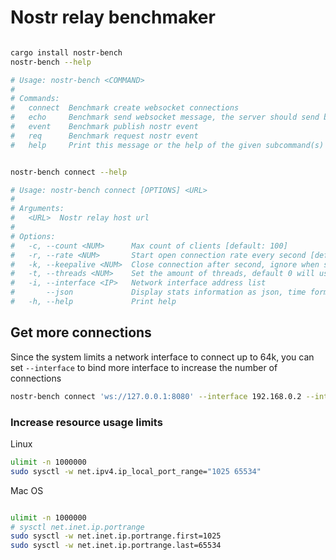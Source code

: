 Nostr relay benchmaker
======================

```sh

cargo install nostr-bench
nostr-bench --help

# Usage: nostr-bench <COMMAND>
# 
# Commands:
#   connect  Benchmark create websocket connections
#   echo     Benchmark send websocket message, the server should send back the message
#   event    Benchmark publish nostr event
#   req      Benchmark request nostr event
#   help     Print this message or the help of the given subcommand(s)

```

```sh

nostr-bench connect --help

# Usage: nostr-bench connect [OPTIONS] <URL>
# 
# Arguments:
#   <URL>  Nostr relay host url
# 
# Options:
#   -c, --count <NUM>      Max count of clients [default: 100]
#   -r, --rate <NUM>       Start open connection rate every second [default: 50]
#   -k, --keepalive <NUM>  Close connection after second, ignore when set to 0 [default: 0]
#   -t, --threads <NUM>    Set the amount of threads, default 0 will use all system available cores [default: 0]
#   -i, --interface <IP>   Network interface address list
#       --json             Display stats information as json, time format as milli seconds
#   -h, --help             Print help

```

Get more connections
----------------------

Since the system limits a network interface to connect up to 64k, you can set `--interface` to bind more interface to increase the number of connections

```sh
nostr-bench connect 'ws://127.0.0.1:8080' --interface 192.168.0.2 --interface 192.168.0.3
```

###  Increase resource usage limits

Linux

```sh
ulimit -n 1000000
sudo sysctl -w net.ipv4.ip_local_port_range="1025 65534"
```

Mac OS

```sh

ulimit -n 1000000
# sysctl net.inet.ip.portrange
sudo sysctl -w net.inet.ip.portrange.first=1025
sudo sysctl -w net.inet.ip.portrange.last=65534

```
